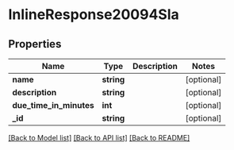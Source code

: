 # InlineResponse20094Sla

## Properties
Name | Type | Description | Notes
------------ | ------------- | ------------- | -------------
**name** | **string** |  | [optional] 
**description** | **string** |  | [optional] 
**due_time_in_minutes** | **int** |  | [optional] 
**_id** | **string** |  | [optional] 

[[Back to Model list]](../../README.md#documentation-for-models) [[Back to API list]](../../README.md#documentation-for-api-endpoints) [[Back to README]](../../README.md)

